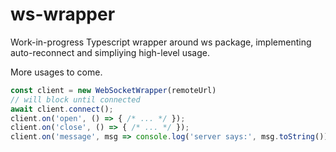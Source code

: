 # ws-wrapper

Work-in-progress Typescript wrapper around ws package, implementing auto-reconnect and simpliying high-level usage.

More usages to come.

```typescript
const client = new WebSocketWrapper(remoteUrl)
// will block until connected
await client.connect();
client.on('open', () => { /* ... */ });
client.on('close', () => { /* ... */ });
client.on('message', msg => console.log('server says:', msg.toString()));
```
